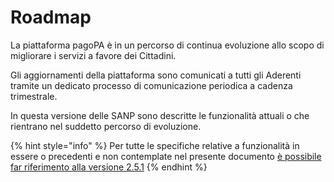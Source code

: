 # Roadmap

La piattaforma pagoPA è in un percorso di continua evoluzione allo scopo di migliorare i servizi a favore dei Cittadini.

Gli aggiornamenti della piattaforma sono comunicati a tutti gli Aderenti tramite un dedicato processo di comunicazione periodica a cadenza trimestrale.

In questa versione delle SANP sono descritte le funzionalità attuali o che rientrano nel suddetto percorso di evoluzione.

{% hint style="info" %}
Per tutte le specifiche relative a funzionalità in essere o precedenti e non contemplate nel presente documento [è possibile far riferimento alla versione 2.5.1](https://docs.italia.it/italia/pagopa/pagopa-specifichepagamenti-docs/it/v2.5.1/index.html)
{% endhint %}
